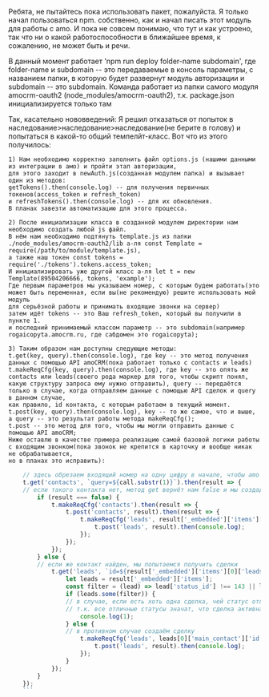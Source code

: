 Ребята, не пытайтесь пока использовать пакет, пожалуйста.
Я только начал пользоваться npm. собственно, как и начал писать этот модуль для работы с amo. 
И пока не совсем понимаю, что тут и как устроено, так что ни о какой работоспособности в ближайшее время, к сожалению, не может быть и речи.


В данный момент работает 'npm run deploy folder-name subdomain', где folder-name и subdomain -- это передаваемые в консоль параметры,
с названием папки, в которую будет развернут модуль авторизации и subdomain -- это subdomain. 
Команда работает из папки самого модуля amocrm-oauth2 (node_modules/amocrm-oauth2), т.к. package.json инициализируется только там

Так, касательно нововведений:
Я решил отказаться от попыток в наследование>наследование>наследование(не берите в голову) и попытаться в какой-то общий темпелйт-класс.
Вот что из этого получилось:

    1) Нам необходимо корректно заполнить файл options.js (нашими данными из интеграции в амо) и пройти этап авторизации,
    для этого заходит в newAuth.js(созданная модулем папка) и вызывает один из методов:
    getTokens().then(console.log) -- для получения первичных токенов(access_token и refresh_token)
    и refreshTokens().then(console.log) -- для их обновления.
    В планах завезти автоматизацию для этого процесса.
    
    2) После инициализации класса в созданной модулем директории нам необходимо создать любой js файл.
    В нём нам необходимо подтянуть template.js из папки ./node_modules/amocrm-oauth2/lib а-ля const Template = require(/path/to/module/template.js),
    а также наш токен const tokens = require('./tokens').tokens.access_token;
    И инициализировать уже другой класс а-ля let t = new Template(89504206666, tokens, 'example');
    Где первым параметров мы указываем номер, с которым будем работать(это может быть переменная, если вы(не рекомендую) решите использовать мой модуль
    для серьёзной работы и принимать входящие звонки на сервер)
    затем идёт tokens -- это Ваш refresh_token, который вы получили в пункте 1.
    и последний принимаемый классом параметр -- это subdomain(например rogaicopyta.amocrm.ru, где сабдомен это rogaicopyta);
    
    3) Таким образом нам доступны следующие методы:
    t.get(key, query).then(console.log), где key -- это метод получения данных с помощью API amoCRM(пока работает только с contacts и leads)
    t.makeReqCfg(key, query).then(console.log), где key -- это опять же contacts или leads(своего рода маркер для того, чтобы скрипт понял,
    какую структуру запроса ему нужно отправить), query -- передаётся только в случае, когда отправляем данные с помощью API сделок и query в данном случае,
    как правило, id контакта, с которым работаем в текущий момент.
    t.post(key, query).then(console.log), key -- то же самое, что и выше, а query -- это результат работы метода makeReqCfg(); 
    t.post -- это метод для того, чтобы мы могли отправить данные с помощью API amoCRM;
    Ниже оставлю в качестве примера реализацию самой базовой логики работы с входящим звонком(пока звонок не крепится в карточку и вообще никак не обрабатывается,
    но в планах это исправить):
    

```javascript
    // здесь обрезаем входящий номер на одну цифру в начале, чтобы amo было проще найти контакт
    t.get('contacts', `query=${call.substr(1)}`).then(result => {
    // если такого контакта нет, метод get вернёт нам false и мы создадим сперва контакт, а затем сделку
        if (result === false) {
            t.makeReqCfg('contacts').then(result => {
                t.post('contacts', result).then(result => {
                    t.makeReqCfg('leads', result['_embedded']['items'][0]['id']).then(result => {
                        t.post('leads', result).then(console.log);
                    });
                });
            });
        } else {
        // если же контакт найден, мы попытаемся получить сделки
            t.get('leads', `id=${result['_embedded']['items'][0]['leads']['id']}`).then(result => {
                let leads = result['_embedded']['items'];
                const filter = (lead) => lead['status_id'] !== 143 || lead['status_id'] !== 142;
                if (leads.some(filter)) {
                // в случае, если есть хоть одна сделка, чей статус отличен от 143 или 142, просто выведем в консоль цифру 1
                // т.к. все отличные статусы значат, что сделка активна и нам незачем создавать дубли
                    console.log(1);
                } else {
                // в противном случае создаём сделку
                    t.makeReqCfg('leads', leads[0]['main_contact']['id']).then(result => {
                        t.post('leads', result).then(console.log);
                    });
                }
            });
        }
    });
    ```